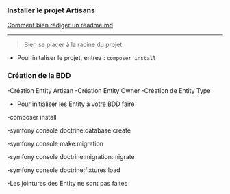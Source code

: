### Installer le projet Artisans

[Comment bien rédiger un readme.md](https://fr.acervolima.com/qu-est-ce-que-le-fichier-readme-md/)

---
> Bien se placer à la racine du projet. 

- Pour initaliser le projet, entrez :
`composer install`

### Création de la BDD

-Création Entity Artisan
-Création Entity Owner
-Création de Entity Type

- Pour initialiser les Entity à votre BDD faire

-composer install

-symfony console doctrine:database:create

-symfony console make:migration

-symfony console doctrine:migration:migrate

-symfony console doctrine:fixtures:load

-Les jointures des Entity ne sont pas faites
